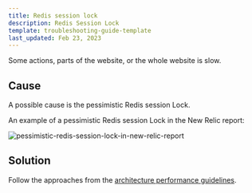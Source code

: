 ```yaml
---
title: Redis session lock
description: Redis Session Lock
template: troubleshooting-guide-template
last_updated: Feb 23, 2023
---
```


Some actions, parts of the website, or the whole website is slow.

## Cause

A possible cause is the pessimistic Redis session Lock.

An example of a pessimistic Redis session Lock in the New Relic report:

![pessimistic-redis-session-lock-in-new-relic-report](https://spryker.s3.eu-central-1.amazonaws.com/docs/scos/dev/troubleshooting/troubleshooting-performance-issues/redis-session-lock/pessimistic-redis-session-lock-in-new-relic-report.png)

## Solution

Follow the approaches from the [architecture performance guidelines](/docs/scos/dev/guidelines/performance-guidelines/architecture-performance-guidelines.html#optimistic-vs-pessimistic-locking).